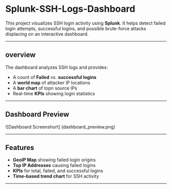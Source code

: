 # Splunk-SSH-Logs-Dashboard
This project visualizes SSH login activity using **Splunk**.
It helps detect failed login attempts, successful logins, and possible brute-force attacks displacing on an interactive dashboard.

----
## overview 
The dashboard analyzes SSH logs and provides:
- A count of **Failed** vs. **successful logins**
- A **world map** of attacker IP locations
- A **bar chart** of topn source IPs
- Real-time **KPIs** showing login statistics
----
## Dashboard Preview 
![Dashboard Screenshort] (dashboard_preview.png)

----
## Features
- **GeoIP Map** showing failed login origins
- **Top IP Addresses** causing failed logins
- **KPIs** for total, failed, and successful logins
- **Time-based trend chart** for SSH activity

---- 
